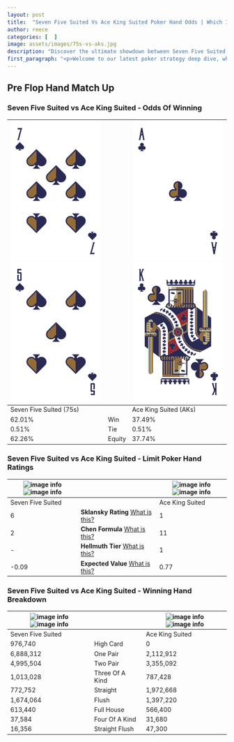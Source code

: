 ```yaml
---
layout: post
title:  "Seven Five Suited Vs Ace King Suited Poker Hand Odds | Which Is The Better Hand In Poker? A Complete Guide"
author: reece
categories: [  ]
image: assets/images/75s-vs-aks.jpg
description: "Discover the ultimate showdown between Seven Five Suited and Ace King Suited in poker! Uncover the odds, strategies, and scenarios where one hand triumphs over the other. Get ready to up your poker game with this thrilling analysis."
first_paragraph: "<p>Welcome to our latest poker strategy deep dive, where we're pitting two distinct hands against each other in a high-stakes showdown: Seven Five Suited vs Ace King Suited.</p><p>In the dynamic world of poker, every decision counts, and knowing which hand holds the upper hand is key to your success at the table.</p><p>In this article, we'll dissect these two hands, explore the scenarios where one dominates the other, and equip you with the knowledge to make strategic choices that can tip the odds in your favor.</p><p>Get ready to unravel the intriguing dynamics of these poker hands and elevate your game to new heights.</p>"
---
```




[comment]: # (sp0)

## Pre Flop Hand Match Up

<div class="table hand-ratings" markdown="1"> 



### Seven Five Suited vs Ace King Suited - Odds Of Winning


    
| ![image info](assets/images/hand1/7.png) ![image info](assets/images/hand1/5.png) |  | ![image info](assets/images/hand2/a.png) ![image info](assets/images/hand2/k.png) |
| -------- | -------- | -------- |
| Seven Five Suited (75s) |  | Ace King Suited (AKs) |
| 62.01% | Win | 37.49% |
| 0.51% | Tie | 0.51% |
| 62.26% | Equity | 37.74% |




[comment]: # (sp1)



### Seven Five Suited vs Ace King Suited - Limit Poker Hand Ratings


    
| ![image info](https://www.riverpairs.com/assets/images/hand1/7.png) ![image info](https://www.riverpairs.com/assets/images/hand1/5.png) |  | ![image info](https://www.riverpairs.com/assets/images/hand2/a.png) ![image info](https://www.riverpairs.com/assets/images/hand2/k.png) |
| -------- | -------- | -------- |
| Seven Five Suited |  | Ace King Suited |
| 6 | **Sklansky Rating** [What is this?](/sklansky-rating-explained) | 1 |
| 2 | **Chen Formula** [What is this?](/chen-formula-explained) | 11 |
| - | **Hellmuth Tier** [What is this?](/Hellmuth-tier-explained) | 1 |
| -0.09 | **Expected Value** [What is this?](/expected-value-explained) | 0.77 |




[comment]: # (sp2)



### Seven Five Suited vs Ace King Suited - Winning Hand Breakdown


    
| ![image info](https://www.riverpairs.com/assets/images/hand1/7.png) ![image info](https://www.riverpairs.com/assets/images/hand1/5.png) |  | ![image info](https://www.riverpairs.com/assets/images/hand2/a.png) ![image info](https://www.riverpairs.com/assets/images/hand2/k.png) |
| -------- | -------- | -------- |
| Seven Five Suited |  | Ace King Suited |
| 976,740 | High Card | 0 |
| 6,888,312 | One Pair | 2,112,912 |
| 4,995,504 | Two Pair | 3,355,092 |
| 1,013,028 | Three Of A Kind | 787,428 |
| 772,752 | Straight | 1,972,668 |
| 1,674,064 | Flush | 1,397,220 |
| 613,440 | Full House | 566,400 |
| 37,584 | Four Of A Kind | 31,680 |
| 16,356 | Straight Flush | 47,300 |




[comment]: # (sp3)



</div>

[comment]: # (sp4)



[comment]: # (sp5)

